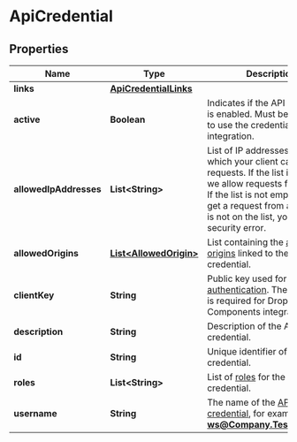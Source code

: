 

# ApiCredential


## Properties

| Name | Type | Description | Notes |
|------------ | ------------- | ------------- | -------------|
|**links** | [**ApiCredentialLinks**](ApiCredentialLinks.md) |  |  [optional] |
|**active** | **Boolean** | Indicates if the API credential is enabled. Must be set to **true** to use the credential in your integration. |  |
|**allowedIpAddresses** | **List&lt;String&gt;** | List of IP addresses from which your client can make requests.  If the list is empty, we allow requests from any IP. If the list is not empty and we get a request from an IP which is not on the list, you get a security error. |  |
|**allowedOrigins** | [**List&lt;AllowedOrigin&gt;**](AllowedOrigin.md) | List containing the [allowed origins](https://docs.adyen.com/development-resources/client-side-authentication#allowed-origins) linked to the API credential. |  [optional] |
|**clientKey** | **String** | Public key used for [client-side authentication](https://docs.adyen.com/development-resources/client-side-authentication). The client key is required for Drop-in and Components integrations. |  |
|**description** | **String** | Description of the API credential. |  [optional] |
|**id** | **String** | Unique identifier of the API credential. |  |
|**roles** | **List&lt;String&gt;** | List of [roles](https://docs.adyen.com/development-resources/api-credentials#roles-1) for the API credential. |  |
|**username** | **String** | The name of the [API credential](https://docs.adyen.com/development-resources/api-credentials), for example **ws@Company.TestCompany**. |  |



